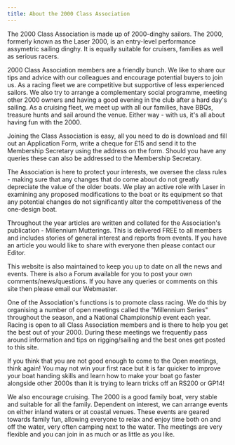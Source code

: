 ```yaml
---
title: About the 2000 Class Association
---
```


The 2000 Class Association is made up of 2000-dinghy sailors. The 2000, formerly known as the Laser 2000, is an entry-level performance assymetric sailing dinghy. It is equally suitable for cruisers, families as well as serious racers.

2000 Class Association members are a friendly bunch. We like to share our tips and advice with our colleagues and encourage potential buyers to join us. As a racing fleet we are competitive but supportive of less experienced sailors. We also try to arrange a complementary social programme, meeting other 2000 owners and having a good evening in the club after a hard day's sailing. As a cruising fleet, we meet up with all our families, have BBQs, treasure hunts and sail around the venue. Either way - with us, it's all about having fun with the 2000.

Joining the Class Association is easy, all you need to do is download and fill out an Application Form, write a cheque for £15 and send it to the Membership Secretary using the address on the form. Should you have any queries these can also be addressed to the Membership Secretary.

The Association is here to protect your interests, we oversee the class rules - making sure that any changes that do come about do not greatly depreciate the value of the older boats. We play an active role with Laser in examining any proposed modifications to the boat or its equipment so that any potential changes do not significantly alter the competitiveness of the one-design boat.

Throughout the year articles are written and collated for the Association's publication - Millennium Mutterings. This is delivered FREE to all members and includes stories of general interest and reports from events. If you have an article you would like to share with everyone then please contact our Editor.

This website is also maintained to keep you up to date on all the news and events. There is also a Forum available for you to post your own comments/news/questions. If you have any queries or comments on this site then please email our Webmaster.

One of the Association's functions is to promote class racing. We do this by organising a number of open meetings called the "Millennium Series" throughout the season, and a National Championship event each year. Racing is open to all Class Association members and is there to help you get the best out of your 2000. During these meetings we frequently pass around information and tips on rigging/sailing and the best ones get posted to this site.

If you think that you are not good enough to come to the Open meetings, think again! You may not win your first race but it is far quicker to improve your boat handing skills and learn how to make your boat go faster alongside other 2000s than it is trying to learn tricks off an RS200 or GP14!

We also encourage cruising. The 2000 is a good family boat, very stable and suitable for all the family. Dependent on interest, we can arrange events on either inland waters or at coastal venues. These events are geared towards family fun, allowing everyone to relax and enjoy time both on and off the water, very often camping next to the water. The meetings are very flexible and you can join in as much or as little as you like.
